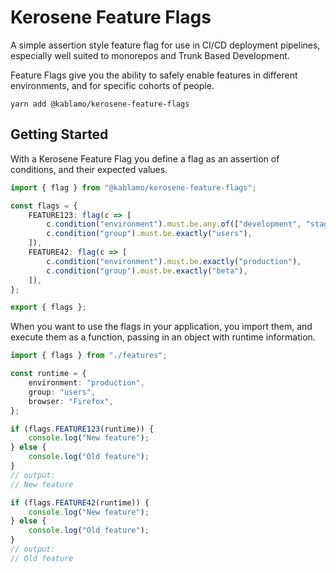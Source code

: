 # Kerosene Feature Flags

A simple assertion style feature flag for use in CI/CD deployment pipelines, especially well suited to monorepos and Trunk Based Development.

Feature Flags give you the ability to safely enable features in different environments, and for specific cohorts of people.

```
yarn add @kablamo/kerosene-feature-flags
```

## Getting Started

With a Kerosene Feature Flag you define a flag as an assertion of conditions, and their expected values.

```typescript
import { flag } from "@kablamo/kerosene-feature-flags";

const flags = {
    FEATURE123: flag(c => [
        c.condition("environment").must.be.any.of(["development", "staging"]),
        c.condition("group").must.be.exactly("users"),
    ]),
    FEATURE42: flag(c => [
        c.condition("environment").must.be.exactly("production"),
        c.condition("group").must.be.exactly("beta"),
    ]),
};

export { flags };
```

When you want to use the flags in your application, you import them, and execute them as a function, passing in an object with runtime information.

```typescript
import { flags } from "./features";

const runtime = {
    environment: "production",
    group: "users",
    browser: "Firefox",
};

if (flags.FEATURE123(runtime)) {
    console.log("New feature");
} else {
    console.log("Old feature");
}
// output:
// New feature

if (flags.FEATURE42(runtime)) {
    console.log("New feature");
} else {
    console.log("Old feature");
}
// output:
// Old feature
```
